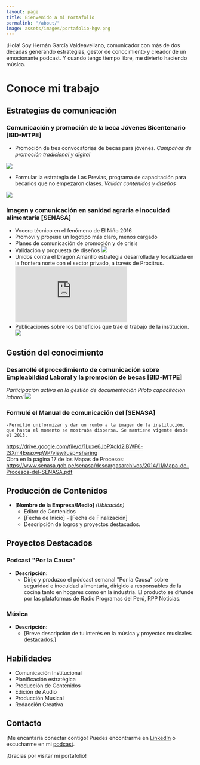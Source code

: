```yaml
---
layout: page
title: Bienvenido a mi Portafolio
permalink: "/about/"
image: assets/images/portafolio-hgv.png
---
```


¡Hola! Soy Hernán García Valdeavellano, comunicador con más de dos décadas generando estrategias, gestor de conocimiento y creador de un emocionante podcast. Y cuando tengo tiempo libre, me divierto haciendo música.

# Conoce mi trabajo

## Estrategias de comunicación
### Comunicación y promoción de la beca Jóvenes Bicentenario **[BID-MTPE]**
  - Promoción de tres convocatorias de becas para jóvenes. *Campañas de promoción tradicional y digital*
 <img src="{{site.baseurl}}/assets/thumbnails/22-consultoria-beca.jpg" class="garnish rounded float-left"/>
  
  - Formular la estrategia de Las Previas, programa de capacitación para becarios que no empezaron clases. *Validar contenidos y diseños*
  <img src="{{site.baseurl}}/assets/thumbnails/22-las-previas-jovenes-bicentenario.jpg" class="garnish rounded float-left"/>

### Imagen y comunicación en sanidad agraria e inocuidad alimentaria **[SENASA]**
  - Vocero técnico en el fenómeno de El Niño 2016
  - Promoví y propuse un logotipo más claro, menos cargado
  - Planes de comunicación de promoción y de crisis
  - Validación y propuesta de diseños 
     <img src="{{site.baseurl}}/assets/postImages/senasa1pc.jpg" class="garnish rounded float-left"/>
  - Unidos contra el Dragón Amarillo estrategia desarrollada y focalizada en la frontera norte con el sector privado, a través de Procitrus.
    <iframe src="https://www.youtube.com/embed/hfVe6BkYUB0" alt="Contra la plaga Dragón amarillo o HLB" frameborder="0" allowfullscreen></iframe>
  - Publicaciones sobre los beneficios que trae el trabajo de la institución.
     <img src="{{site.baseurl}}/assets/thumbnails/19-frambuesas-peru-hernan.jpg" class="garnish rounded float-left"/>

## Gestión del conocimiento



### Desarrollé el procedimiento de comunicación sobre Empleabildiad Laboral y la promoción de becas **[BID-MTPE]**
   *Participación activa en la gestión de documentación Piloto capacitación laboral*
   <img src="{{site.baseurl}}/assets/thumbnails/22-documentacion-piloto-capacitacion-laboral-BID-MTPE.jpg" class="garnish rounded float-left"/>

### Formulé el Manual de comunicación del **[SENASA]**
    -Permitió uniformizar y dar un rumbo a la imagen de la institución, que hasta el momento se mostraba dispersa. Se mantiene vigente desde el 2013. 
https://drive.google.com/file/d/1Luxe6JbPXoId2lBWF6-tSXm4EeaxwpWP/view?usp=sharing   
Obra en la página 17 de los Mapas de Procesos: 
https://www.senasa.gob.pe/senasa/descargasarchivos/2014/11/Mapa-de-Procesos-del-SENASA.pdf  


## Producción de Contenidos

- **[Nombre de la Empresa/Medio]** *(Ubicación)*
  - Editor de Contenidos
  - [Fecha de Inicio] - [Fecha de Finalización]
  - Descripción de logros y proyectos destacados.

## Proyectos Destacados

### Podcast "Por la Causa"

- **Descripción:**
  - Dirijo y produzco el pódcast semanal "Por la Causa" sobre seguridad e inocuidad alimentaria, dirigido a responsables de la cocina tanto en hogares como en la industria. El producto se difunde por las plataformas de Radio Programas del Perú, RPP Noticias.
    
### Música

- **Descripción:**
  - [Breve descripción de tu interés en la música y proyectos musicales destacados.]

## Habilidades

- Comunicación Institucional
- Planificación estratégica
- Producción de Contenidos
- Edición de Audio
- Producción Musical
- Redacción Creativa

## Contacto

¡Me encantaría conectar contigo! Puedes encontrarme en [LinkedIn](https://www.linkedin.com/in/hernangarciavaldeavellano/) o escucharme en mi [podcast](https://rpp.pe/audio/podcast/por-la-causa).

¡Gracias por visitar mi portafolio!

